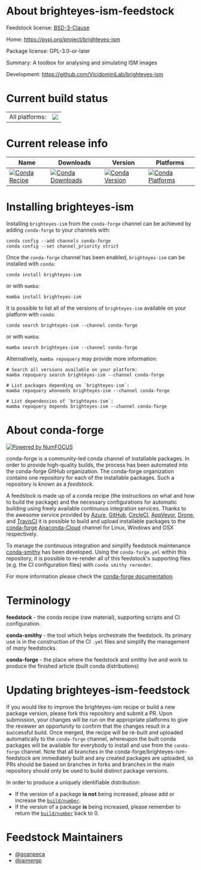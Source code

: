 About brighteyes-ism-feedstock
==============================

Feedstock license: [BSD-3-Clause](https://github.com/conda-forge/brighteyes-ism-feedstock/blob/main/LICENSE.txt)

Home: https://pypi.org/project/brighteyes-ism

Package license: GPL-3.0-or-later

Summary: A toolbox for analysing and simulating ISM images

Development: https://github.com/VicidominiLab/brighteyes-ism

Current build status
====================


<table><tr><td>All platforms:</td>
    <td>
      <a href="https://dev.azure.com/conda-forge/feedstock-builds/_build/latest?definitionId=19306&branchName=main">
        <img src="https://dev.azure.com/conda-forge/feedstock-builds/_apis/build/status/brighteyes-ism-feedstock?branchName=main">
      </a>
    </td>
  </tr>
</table>

Current release info
====================

| Name | Downloads | Version | Platforms |
| --- | --- | --- | --- |
| [![Conda Recipe](https://img.shields.io/badge/recipe-brighteyes--ism-green.svg)](https://anaconda.org/conda-forge/brighteyes-ism) | [![Conda Downloads](https://img.shields.io/conda/dn/conda-forge/brighteyes-ism.svg)](https://anaconda.org/conda-forge/brighteyes-ism) | [![Conda Version](https://img.shields.io/conda/vn/conda-forge/brighteyes-ism.svg)](https://anaconda.org/conda-forge/brighteyes-ism) | [![Conda Platforms](https://img.shields.io/conda/pn/conda-forge/brighteyes-ism.svg)](https://anaconda.org/conda-forge/brighteyes-ism) |

Installing brighteyes-ism
=========================

Installing `brighteyes-ism` from the `conda-forge` channel can be achieved by adding `conda-forge` to your channels with:

```
conda config --add channels conda-forge
conda config --set channel_priority strict
```

Once the `conda-forge` channel has been enabled, `brighteyes-ism` can be installed with `conda`:

```
conda install brighteyes-ism
```

or with `mamba`:

```
mamba install brighteyes-ism
```

It is possible to list all of the versions of `brighteyes-ism` available on your platform with `conda`:

```
conda search brighteyes-ism --channel conda-forge
```

or with `mamba`:

```
mamba search brighteyes-ism --channel conda-forge
```

Alternatively, `mamba repoquery` may provide more information:

```
# Search all versions available on your platform:
mamba repoquery search brighteyes-ism --channel conda-forge

# List packages depending on `brighteyes-ism`:
mamba repoquery whoneeds brighteyes-ism --channel conda-forge

# List dependencies of `brighteyes-ism`:
mamba repoquery depends brighteyes-ism --channel conda-forge
```


About conda-forge
=================

[![Powered by
NumFOCUS](https://img.shields.io/badge/powered%20by-NumFOCUS-orange.svg?style=flat&colorA=E1523D&colorB=007D8A)](https://numfocus.org)

conda-forge is a community-led conda channel of installable packages.
In order to provide high-quality builds, the process has been automated into the
conda-forge GitHub organization. The conda-forge organization contains one repository
for each of the installable packages. Such a repository is known as a *feedstock*.

A feedstock is made up of a conda recipe (the instructions on what and how to build
the package) and the necessary configurations for automatic building using freely
available continuous integration services. Thanks to the awesome service provided by
[Azure](https://azure.microsoft.com/en-us/services/devops/), [GitHub](https://github.com/),
[CircleCI](https://circleci.com/), [AppVeyor](https://www.appveyor.com/),
[Drone](https://cloud.drone.io/welcome), and [TravisCI](https://travis-ci.com/)
it is possible to build and upload installable packages to the
[conda-forge](https://anaconda.org/conda-forge) [Anaconda-Cloud](https://anaconda.org/)
channel for Linux, Windows and OSX respectively.

To manage the continuous integration and simplify feedstock maintenance
[conda-smithy](https://github.com/conda-forge/conda-smithy) has been developed.
Using the ``conda-forge.yml`` within this repository, it is possible to re-render all of
this feedstock's supporting files (e.g. the CI configuration files) with ``conda smithy rerender``.

For more information please check the [conda-forge documentation](https://conda-forge.org/docs/).

Terminology
===========

**feedstock** - the conda recipe (raw material), supporting scripts and CI configuration.

**conda-smithy** - the tool which helps orchestrate the feedstock.
                   Its primary use is in the construction of the CI ``.yml`` files
                   and simplify the management of *many* feedstocks.

**conda-forge** - the place where the feedstock and smithy live and work to
                  produce the finished article (built conda distributions)


Updating brighteyes-ism-feedstock
=================================

If you would like to improve the brighteyes-ism recipe or build a new
package version, please fork this repository and submit a PR. Upon submission,
your changes will be run on the appropriate platforms to give the reviewer an
opportunity to confirm that the changes result in a successful build. Once
merged, the recipe will be re-built and uploaded automatically to the
`conda-forge` channel, whereupon the built conda packages will be available for
everybody to install and use from the `conda-forge` channel.
Note that all branches in the conda-forge/brighteyes-ism-feedstock are
immediately built and any created packages are uploaded, so PRs should be based
on branches in forks and branches in the main repository should only be used to
build distinct package versions.

In order to produce a uniquely identifiable distribution:
 * If the version of a package **is not** being increased, please add or increase
   the [``build/number``](https://docs.conda.io/projects/conda-build/en/latest/resources/define-metadata.html#build-number-and-string).
 * If the version of a package **is** being increased, please remember to return
   the [``build/number``](https://docs.conda.io/projects/conda-build/en/latest/resources/define-metadata.html#build-number-and-string)
   back to 0.

Feedstock Maintainers
=====================

* [@goanpeca](https://github.com/goanpeca/)
* [@jaimergp](https://github.com/jaimergp/)

